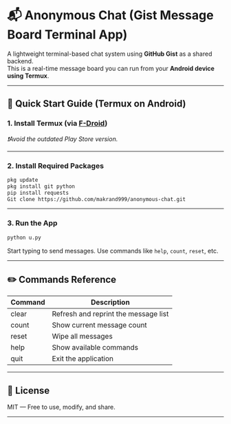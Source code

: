 # 📬 Anonymous Chat (Gist Message Board Terminal App)

A lightweight terminal-based chat system using **GitHub Gist** as a shared backend.  
This is a real-time message board you can run from your **Android device using Termux**.

---

## 🚀 Quick Start Guide (Termux on Android)

### 1. Install Termux (via [F-Droid](https://f-droid.org/en/packages/com.termux/))

_❗Avoid the outdated Play Store version._

---

### 2. Install Required Packages

```bash
pkg update
pkg install git python
pip install requests
Git clone https://github.com/makrand999/anonymous-chat.git
```

---

### 3. Run the App

```bash
python u.py
```

Start typing to send messages. Use commands like `help`, `count`, `reset`, etc.

---

## ✏️ Commands Reference

| Command | Description                          |
|---------|--------------------------------------|
| clear   | Refresh and reprint the message list |
| count   | Show current message count           |
| reset   | Wipe all messages                    |
| help    | Show available commands              |
| quit    | Exit the application                 |

---

## 📄 License

MIT — Free to use, modify, and share.

---
